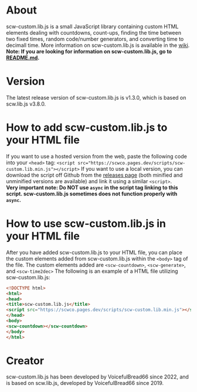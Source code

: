 # About
scw-custom.lib.js is a small JavaScript library containing custom HTML elements dealing with countdowns, count-ups, finding the time between two fixed times, random code/number generators, and converting time to decimall time. More information on scw-custom.lib.js is available in the [wiki](../../wiki).<br>
**Note: If you are looking for information on scw-custom.lib.js, go to [README.md](README.md).**

# Version
The latest release version of scw-custom.lib.js is v1.3.0, which is based on scw.lib.js v3.8.0.

# How to add scw-custom.lib.js to your HTML file
If you want to use a hosted version from the web, paste the following code into your ```<head>``` tag:
```<script src="https://scwco.pages.dev/scripts/scw-custom.lib.min.js"></script>```
If you want to use a local version, you can download the script off Github from the [releases page](releases) (both minified and unminified versions are available) and link it using a similar ```<script>```.<br>
<b>Very important note: Do NOT use ```async``` in the script tag linking to this script. scw-custom.lib.js sometimes does not function properly with ```async```.</b>

# How to use scw-custom.lib.js in your HTML file
After you have added scw-custom.lib.js to your HTML file, you can place the custom elements added from scw-custom.lib.js within the `<body>` tag of the file. The custom elements added are `<scw-countdown>`, `<scw-generate>`, and `<scw-time2dec>`
The following is an example of a HTML file utilizing scw-custom.lib.js:
```html
<!DOCTYPE html>
<html>
<head>
<title>scw-custom.lib.js</title>
<script src="https://scwco.pages.dev/scripts/scw-custom.lib.min.js"></script>
</head>
<body>
<scw-countdown></scw-countdown>
</body>
</html>
```

# Creator
scw-custom.lib.js has been developed by VoicefulBread66 since 2022, and is based on scw.lib.js, developed by VoicefulBread66 since 2019.
